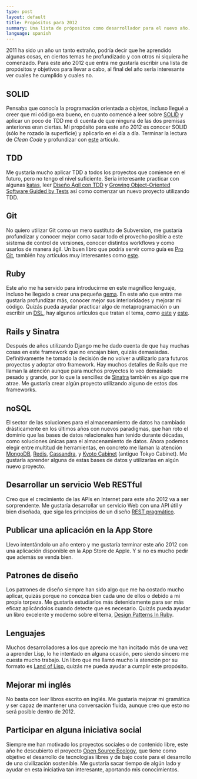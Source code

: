 ```yaml
---
type: post
layout: default
title: Propósitos para 2012
summary: Una lista de própositos como desarrollador para el nuevo año.
language: spanish
---
```


2011 ha sido un año un tanto extraño, podría decir que he aprendido algunas cosas, en ciertos temas he profundizado y con otros ni siquiera he comenzado. Para este año 2012 que entra me gustaría escribir una lista de propósitos y objetivos para llevar a cabo, al final del año sería interesante ver cuales he cumplido y cuales no.

## SOLID
Pensaba que conocía la programación orientada a objetos, incluso llegué a creer que mi código era bueno, en cuanto comencé a leer sobre [SOLID][wikipedia_solid] y aplicar un poco de TDD me di cuenta de que ninguna de las dos premisas anteriores eran ciertas.
Mi propósito para este año 2012 es conocer SOLID (sólo he rozado la superficie) y aplicarlo en el día a día. Terminar la lectura de *Clean Code* y profundizar con [este][article_ood] artículo.

## TDD
Me gustaría mucho aplicar TDD a todos los proyectos que comience en el futuro, pero no tengo el nivel suficiente.
Sería interesante practicar con algunas [katas][katas], leer [Diseño Ágil con TDD][book_tdd_agil] y [Growing Object-Oriented Software Guided by Tests][book_growing] así como comenzar un nuevo proyecto utilizando TDD.

## Git
No quiero utilizar Git como un mero sustituto de Subversion, me gustaría profundizar y conocer mejor como sacar todo el provecho posible a este sistema de control de versiones, conocer distintos workflows y como usarlos de manera ágil. Un buen libro que podría servir como guía es [Pro Git][book_progit], también hay artículos muy interesantes como [este][article_git_workflows].

## Ruby
Este año me ha servido para introducirme en este magnífico lenguaje, incluso he llegado a crear una pequeña [gema][genetica]. En este año que entra me gustaría profundizar más, conocer mejor sus interioridades y mejorar mi código. Quizás pueda ayudar practicar algo de metaprogramación o un escribir un [DSL][wikipedia_dsl], hay algunos artículos que tratan el tema, como [este][article_dsl_ruby_1] y [este][article_dsl_ruby_2].

## Rails y Sinatra
Después de años utilizando Django me he dado cuenta de que hay muchas cosas en este framework que no encajan bien, quizás demasiadas. Definitivamente he tomado la decisión de no volver a utilizarlo para futuros proyectos y adoptar otro framework. Hay muchos detalles de Rails que me llaman la atención aunque para muchos proyectos lo veo demasiado pesado y grande, por lo que la sencillez de [Sinatra][sinatra] también es algo que me atrae. Me gustaría crear algún proyecto utilizando alguno de estos dos frameworks.

## noSQL
El sector de las soluciones para el almacenamiento de datos ha cambiado drásticamente en los últimos años con nuevos paradigmas, que han roto el dominio que las bases de datos relacionales han tenido durante décadas, como soluciones únicas para el almacenamiento de datos. Ahora podemos elegir entre multitud de herramientas, en concreto me llaman la atención [MongoDB][mongodb], [Redis][redis], [Cassandra][cassandra], y [Kyoto Cabinet][kyoto_cabinet] (antiguo Tokyo Cabinet). Me gustaría aprender alguna de estas bases de datos y utilizarlas en algún nuevo proyecto.

## Desarrollar un servicio Web RESTful
Creo que el crecimiento de las APIs en Internet para este año 2012 va a ser sorprendente. Me gustaría desarrollar un servicio Web con una API útil y bien diseñada, que siga los principios de un diseño [REST pragmático][article_pragmatic_rest].

## Publicar una aplicación en la App Store
Llevo intentándolo un año entero y me gustaría terminar este año 2012 con una aplicación disponible en la App Store de Apple. Y si no es mucho pedir que además se venda bien.

## Patrones de diseño
Los patrones de diseño siempre han sido algo que me ha costado mucho aplicar, quizás porque no conozca bien cada uno de ellos o debido a mi propia torpeza. Me gustaría estudiarlos más detenidamente para ser más eficaz aplicándolos cuando detecte que es necesario. Quizás pueda ayudar un libro excelente y moderno sobre el tema, [Design Patterns In Ruby][book_patterns_ruby].

## Lenguajes
Muchos desarrolladores a los que aprecio me han incitado más de una vez a aprender Lisp, lo he intentado en alguna ocasión, pero siendo sincero me cuesta mucho trabajo. Un libro que me llamó mucho la atención por su formato es [Land of Lisp][book_land_of_lisp], quizás me pueda ayudar a cumplir este propósito.

## Mejorar mi inglés
No basta con leer libros escrito en inglés. Me gustaría mejorar mi gramática y ser capaz de mantener una conversación fluida, aunque creo que esto no será posible dentro de 2012.

## Participar en alguna iniciativa social
Siempre me han motivado los proyectos sociales o de contenido libre, este año he descubierto el proyecto [Open Source Ecology][open_source_ecology], que tiene como objetivo el desarrollo de tecnologías libres y de bajo coste para el desarrollo de una civilización sostenible. Me gustaría sacar tiempo de algún lado y ayudar en esta iniciativa tan interesante, aportando mis conocimientos.

[katas]: http://12meses12katas.com/
[genetica]: https://rubygems.org/gems/genetica
[sinatra]: http://www.sinatrarb.com/
[open_source_ecology]: http://opensourceecology.org/
[mongodb]: http://www.mongodb.org/
[redis]: http://redis.io/
[cassandra]: http://cassandra.apache.org/
[kyoto_cabinet]: http://fallabs.com/kyotocabinet/
[wikipedia_solid]: http://en.wikipedia.org/wiki/SOLID_(object-oriented_design)
[wikipedia_dsl]: http://en.wikipedia.org/wiki/Domain-specific_language
[article_ood]: http://butunclebob.com/ArticleS.UncleBob.PrinciplesOfOod
[article_dsl_ruby_1]: http://jroller.com/rolsen/entry/building_a_dsl_in_ruby
[article_dsl_ruby_2]: http://jroller.com/rolsen/entry/building_a_dsl_in_ruby1
[article_git_workflows]: http://nvie.com/posts/a-successful-git-branching-model/
[article_pragmatic_rest]: http://blog.apigee.com/detail/api_design_are_you_a_rest-afarian_or_a_rest_pragmatist/
[book_tdd_agil]: http://www.dirigidoportests.com/el-libro
[book_growing]: http://www.growing-object-oriented-software.com/
[book_progit]: http://progit.org/book/
[book_patterns_ruby]: http://designpatternsinruby.com/
[book_land_of_lisp]: http://landoflisp.com/
